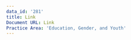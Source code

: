 ```yaml
---
data_id: '281'
title: Link
Document URL: Link
Practice Area: 'Education, Gender, and Youth'
---
```

